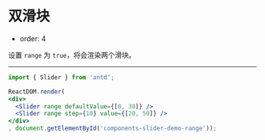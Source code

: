 # 双滑块

- order: 4

设置 `range` 为 `true`，将会渲染两个滑块。

---

````jsx
import { Slider } from 'antd';

ReactDOM.render(
<div>
  <Slider range defaultValue={[0, 30]} />
  <Slider range step={10} value={[20, 50]} />
</div>
, document.getElementById('components-slider-demo-range'));
````
